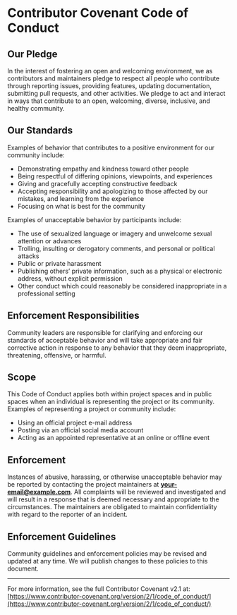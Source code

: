 # Contributor Covenant Code of Conduct

## Our Pledge

In the interest of fostering an open and welcoming environment, we as contributors and maintainers pledge to respect all people who contribute through reporting issues, providing features, updating documentation, submitting pull requests, and other activities. We pledge to act and interact in ways that contribute to an open, welcoming, diverse, inclusive, and healthy community.

## Our Standards

Examples of behavior that contributes to a positive environment for our community include:

- Demonstrating empathy and kindness toward other people
- Being respectful of differing opinions, viewpoints, and experiences
- Giving and gracefully accepting constructive feedback
- Accepting responsibility and apologizing to those affected by our mistakes, and learning from the experience
- Focusing on what is best for the community

Examples of unacceptable behavior by participants include:

- The use of sexualized language or imagery and unwelcome sexual attention or advances
- Trolling, insulting or derogatory comments, and personal or political attacks
- Public or private harassment
- Publishing others’ private information, such as a physical or electronic address, without explicit permission
- Other conduct which could reasonably be considered inappropriate in a professional setting

## Enforcement Responsibilities

Community leaders are responsible for clarifying and enforcing our standards of acceptable behavior and will take appropriate and fair corrective action in response to any behavior that they deem inappropriate, threatening, offensive, or harmful.

## Scope

This Code of Conduct applies both within project spaces and in public spaces when an individual is representing the project or its community. Examples of representing a project or community include:

- Using an official project e-mail address
- Posting via an official social media account
- Acting as an appointed representative at an online or offline event

## Enforcement

Instances of abusive, harassing, or otherwise unacceptable behavior may be reported by contacting the project maintainers at **[your-email@example.com](mailto:your-email@example.com)**. All complaints will be reviewed and investigated and will result in a response that is deemed necessary and appropriate to the circumstances. The maintainers are obligated to maintain confidentiality with regard to the reporter of an incident.

## Enforcement Guidelines

Community guidelines and enforcement policies may be revised and updated at any time. We will publish changes to these policies to this document.

---

For more information, see the full Contributor Covenant v2.1 at: [https://www.contributor-covenant.org/version/2/1/code_of_conduct/](https://www.contributor-covenant.org/version/2/1/code_of_conduct/)
